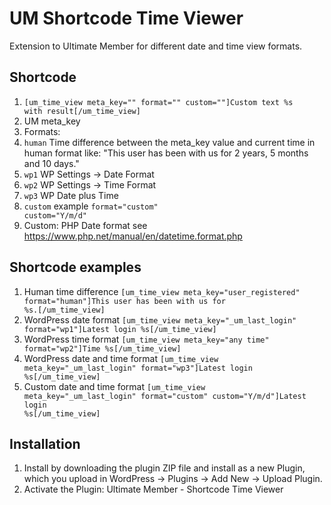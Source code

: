 # UM Shortcode Time Viewer
Extension to Ultimate Member for different date and time view formats.

## Shortcode
1. <code>[um_time_view meta_key="" format="" custom=""]Custom text %s with result[/um_time_view]</code>
2. UM meta_key
3. Formats:
4. <code>human</code> Time difference between the meta_key value and current time in human format like: "This user has been with us for 2 years, 5 months and 10 days."
5. <code>wp1</code>  WP Settings -> Date Format
6. <code>wp2</code>  WP Settings -> Time Format 
7. <code>wp3</code>  WP Date plus Time 
8. <code>custom</code> example <code>format="custom" custom="Y/m/d"</code>
9. Custom: PHP Date format see https://www.php.net/manual/en/datetime.format.php

## Shortcode examples
1. Human time difference <code>[um_time_view meta_key="user_registered" format="human"]This user has been with us for %s.[/um_time_view]</code>
2. WordPress date format <code>[um_time_view meta_key="_um_last_login" format="wp1"]Latest login %s[/um_time_view]</code>
3. WordPress time format <code>[um_time_view meta_key="any time" format="wp2"]Time %s[/um_time_view]</code>
4. WordPress date and time format <code>[um_time_view meta_key="_um_last_login" format="wp3"]Latest login %s[/um_time_view]</code>
5. Custom date and time format <code>[um_time_view meta_key="_um_last_login" format="custom" custom="Y/m/d"]Latest login %s[/um_time_view]</code>

## Installation
1. Install by downloading the plugin ZIP file and install as a new Plugin, which you upload in WordPress -> Plugins -> Add New -> Upload Plugin.
2. Activate the Plugin: Ultimate Member - Shortcode Time Viewer

